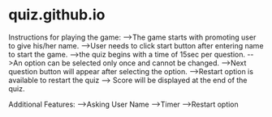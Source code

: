 # quiz.github.io
Instructions for playing the game:
-->The game starts with promoting user to give his/her name.
-->User needs to click start button after entering name to start the game.
-->the quiz begins with a time of 15sec per question.
-->An option can be selected only once and cannot be changed.
-->Next question button will appear after selecting the option.
-->Restart option is available to restart the quiz
--> Score will be displayed at the end of the quiz.


Additional Features:
-->Asking User Name
-->Timer
-->Restart option
